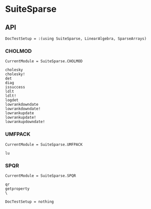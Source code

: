 # SuiteSparse

## API

```@meta
DocTestSetup = :(using SuiteSparse, LinearAlgebra, SparseArrays)
```

### CHOLMOD

```@meta
CurrentModule = SuiteSparse.CHOLMOD
```

```@docs
cholesky
cholesky!
det
diag
issuccess
ldlt
ldlt!
logdet
lowrankdowndate
lowrankdowndate!
lowrankupdate
lowrankupdate!
lowrankupdowndate!
```

### UMFPACK

```@meta
CurrentModule = SuiteSparse.UMFPACK
```

```@docs
lu
```

### SPQR

```@meta
CurrentModule = SuiteSparse.SPQR
```

```@docs
qr
getproperty
\
```

```@meta
DocTestSetup = nothing
```